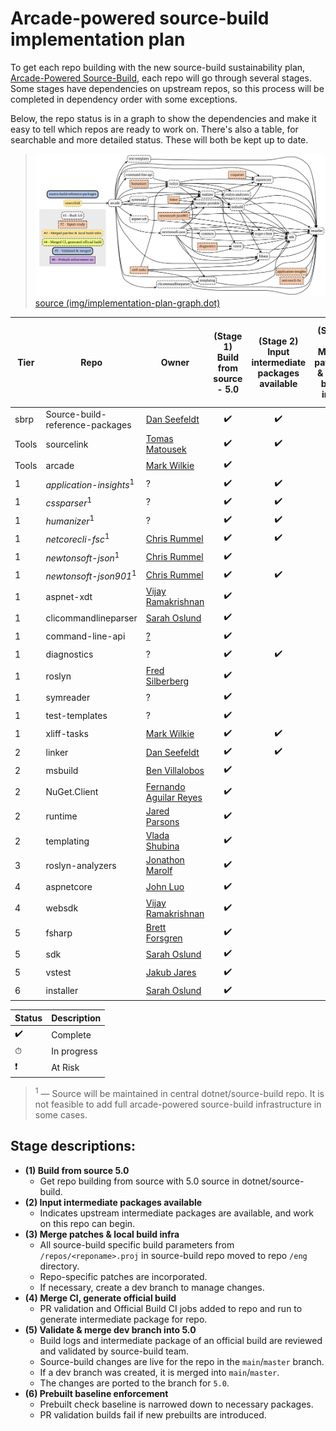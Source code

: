 # Arcade-powered source-build implementation plan

To get each repo building with the new source-build sustainability plan, [Arcade-Powered Source-Build](./README.md), each repo will go through several stages. Some stages have dependencies on upstream repos, so this process will be completed in dependency order with some exceptions.

Below, the repo status is in a graph to show the dependencies and make it easy to tell which repos are ready to work on. There's also a table, for searchable and more detailed status. These will both be kept up to date.

> ![](img/implementation-plan-graph.svg)  
> [source (img/implementation-plan-graph.dot)](img/implementation-plan-graph.dot)

| Tier | Repo | Owner | (Stage 1)<br>Build from source - 5.0 | (Stage 2)<br>Input intermediate packages available | (Stage 3)<br>Merge patches & local build infra | (Stage 4)<br>Merge CI, generate official build | (Stage 5)<br>Validate & merge dev branch into 5.0 | (Stage 6)<br>Prebuilt baseline enforcement |
| --- | --- | --- | :---: | :---: | :---: | :---: | :---: | :---: |
| sbrp | Source-build-reference-packages | [Dan Seefeldt](https://github.com/dseefeld) | ✔️ | ✔️ | ✔️ | ✔️ | ✔️ | |
| Tools | sourcelink | [Tomas Matousek](https://github.com/tmat) | ✔️ | ✔️ | ✔️ | | | |
| Tools | arcade | [Mark Wilkie](https://github.com/markwilkie) | ✔️ | | | | | |
| 1 | *application-insights*<sup>1</sup> | ? | ✔️ | ✔️ | | | | |
| 1 | *cssparser*<sup>1</sup> | ? | ✔️ | ✔️ | | | | |
| 1 | *humanizer*<sup>1</sup> | ? | ✔️ | ✔️ | | | | |
| 1 | *netcorecli-fsc*<sup>1</sup> | [Chris Rummel](https://github.com/crummel) | ✔️ | ✔️ | | | | |
| 1 | *newtonsoft-json*<sup>1</sup> | [Chris Rummel](https://github.com/crummel) | ✔️ |  | | | | |
| 1 | *newtonsoft-json901*<sup>1</sup> | [Chris Rummel](https://github.com/crummel) | ✔️ | ✔️ | | | | |
| 1 | aspnet-xdt | [Vijay Ramakrishnan](https://github.com/vijayrkn) | ✔️ | | | | | |
| 1 | clicommandlineparser | [Sarah Oslund](https://github.com/sfoslund) | ✔️ | | | | | |
| 1 | command-line-api | [?](https://github.com/) | ✔️ | | | | | |
| 1 | diagnostics | ? | ✔️ | ✔️ | | | | |
| 1 | roslyn | [Fred Silberberg](https://github.com/333fred) | ✔️ | | | | | |
| 1 | symreader | ? | ✔️ | | | | | |
| 1 | test-templates | ? | ✔️ | | | | | |
| 1 | xliff-tasks | [Mark Wilkie](https://github.com/markwilkie) | ✔️ | ✔️ | | | | |
| 2 | linker | [Dan Seefeldt](https://github.com/dseefeld) | ✔️ | ✔️ | | | | |
| 2 | msbuild | [Ben Villalobos](https://github.com/BenVillalobos) | ✔️ | | | | | |
| 2 | NuGet.Client | [Fernando Aguilar Reyes](https://github.com/dominoFire) | ✔️ | | | | | |
| 2 | runtime | [Jared Parsons](https://github.com/jaredpar) | ✔️ | | | | | |
| 2 | templating | [Vlada Shubina](https://github.com/vlada-shubina) | ✔️ | | | | | |
| 3 | roslyn-analyzers | [Jonathon Marolf](https://github.com/jmarolf) | ✔️ | | | | | |
| 4 | aspnetcore | [John Luo](https://github.com/JunTaoLuo) | ✔️ | | | | | |
| 4 | websdk | [Vijay Ramakrishnan](https://github.com/vijayrkn) | ✔️ | | | | | |
| 5 | fsharp | [Brett Forsgren](https://github.com/brettfo) | ✔️ | | | | | |
| 5 | sdk | [Sarah Oslund](https://github.com/sfoslund) | ✔️ | | | | | |
| 5 | vstest | [Jakub Jares](https://github.com/nohwnd) | ✔️ | | | | | |
| 6 | installer | [Sarah Oslund](https://github.com/sfoslund) | ✔️ | | | | | |

| Status | Description |
| --- | --- |
| ✔️ | Complete |
| ⏱ | In progress |
| ❗ | At Risk |

> <sup>1</sup> — Source will be maintained in central dotnet/source-build repo. It is not feasible to add full arcade-powered source-build infrastructure in some cases.

## Stage descriptions:
  - **(1) Build from source 5.0**
    - Get repo building from source with 5.0 source in dotnet/source-build.
  - **(2) Input intermediate packages available**
    - Indicates upstream intermediate packages are available, and work on this repo can begin.
  - **(3) Merge patches & local build infra**
    - All source-build specific build parameters from `/repos/<reponame>.proj` in source-build repo moved to repo `/eng` directory.
    - Repo-specific patches are incorporated.
    - If necessary, create a dev branch to manage changes.
  - **(4) Merge CI, generate official build**
    - PR validation and Official Build CI jobs added to repo and run to generate intermediate package for repo.
  - **(5) Validate & merge dev branch into 5.0**
    - Build logs and intermediate package of an official build are reviewed and validated by source-build team.
    - Source-build changes are live for the repo in the `main`/`master` branch.
    - If a dev branch was created, it is merged into `main`/`master`.
    - The changes are ported to the branch for `5.0`.
  - **(6) Prebuilt baseline enforcement**
    - Prebuilt check baseline is narrowed down to necessary packages.
    - PR validation builds fail if new prebuilts are introduced.
